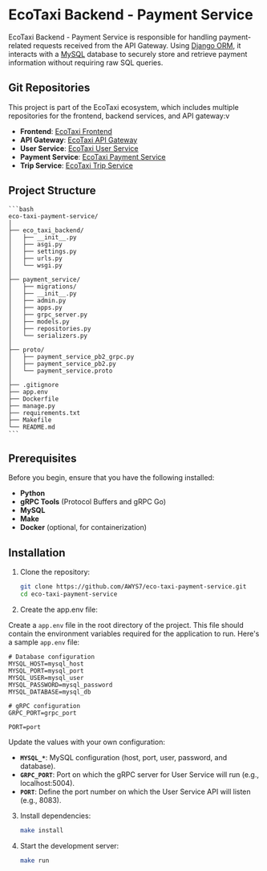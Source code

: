 # EcoTaxi Backend - Payment Service

EcoTaxi Backend - Payment Service is responsible for handling payment-related requests received from the API Gateway. Using [Django ORM](https://docs.djangoproject.com/en/5.1/), it interacts with a [MySQL](https://dev.mysql.com/doc/) database to securely store and retrieve payment information without requiring raw SQL queries.

## Git Repositories

This project is part of the EcoTaxi ecosystem, which includes multiple repositories for the frontend, backend services, and API gateway:v

- **Frontend**: [EcoTaxi Frontend](https://github.com/haiyen11231/eco-taxi-frontend.git)
- **API Gateway**: [EcoTaxi API Gateway](https://github.com/haiyen11231/eco-taxi-api-gateway.git)
- **User Service**: [EcoTaxi User Service](https://github.com/haiyen11231/eco-taxi-backend-user-service.git)
- **Payment Service**: [EcoTaxi Payment Service](https://github.com/AWYS7/eco-taxi-payment-service.git)
- **Trip Service**: [EcoTaxi Trip Service](https://github.com/lukea11/eco-taxi-backend-trip-service.git)

## Project Structure

    ```bash
    eco-taxi-payment-service/
    │
    ├── eco_taxi_backend/
    │   ├── __init__.py
    │   ├── asgi.py
    │   ├── settings.py
    │   ├── urls.py
    │   └── wsgi.py
    │
    ├── payment_service/
    │   ├── migrations/
    │   ├── __init__.py
    │   ├── admin.py
    │   ├── apps.py
    │   ├── grpc_server.py
    │   ├── models.py
    │   ├── repositories.py
    │   └── serializers.py
    │
    ├── proto/
    │   ├── payment_service_pb2_grpc.py
    │   ├── payment_service_pb2.py
    │   └── payment_service.proto
    │
    ├── .gitignore
    ├── app.env
    ├── Dockerfile
    ├── manage.py
    ├── requirements.txt
    ├── Makefile
    └── README.md
    ```

## Prerequisites

Before you begin, ensure that you have the following installed:

- **Python**
- **gRPC Tools** (Protocol Buffers and gRPC Go)
- **MySQL**
- **Make**
- **Docker** (optional, for containerization)

## Installation

1. Clone the repository:

   ```bash
   git clone https://github.com/AWYS7/eco-taxi-payment-service.git
   cd eco-taxi-payment-service
   ```

2. Create the app.env file:

Create a `app.env` file in the root directory of the project. This file should contain the environment variables required for the application to run. Here's a sample `app.env` file:

```env
# Database configuration
MYSQL_HOST=mysql_host
MYSQL_PORT=mysql_port
MYSQL_USER=mysql_user
MYSQL_PASSWORD=mysql_password
MYSQL_DATABASE=mysql_db

# gRPC configuration
GRPC_PORT=grpc_port

PORT=port
```

Update the values with your own configuration:

- **`MYSQL_*`**: MySQL configuration (host, port, user, password, and database).
- **`GRPC_PORT`**: Port on which the gRPC server for User Service will run (e.g., localhost:5004).
- **`PORT`**: Define the port number on which the User Service API will listen (e.g., 8083).

3. Install dependencies:

   ```bash
   make install
   ```

4. Start the development server:

   ```bash
   make run
   ```
